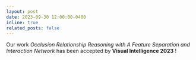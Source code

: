 ```yaml
---
layout: post
date: 2023-09-30 12:00:00-0400
inline: true
related_posts: false
---
```


Our work *Occlusion Relationship Reasoning with A Feature Separation and Interaction Network* has been accepted by **Visual Intelligence 2023** !